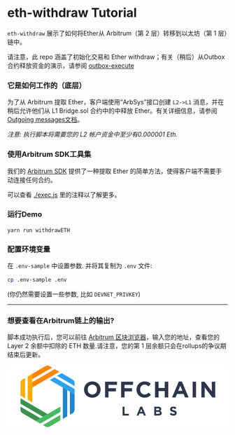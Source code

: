 # eth-withdraw Tutorial



`eth-withdraw` 展示了如何将Ether从 Arbitrum（第 2 层）转移到以太坊（第 1 层）链中。

请注意，此 repo 涵盖了初始化交易和 Ether withdraw；有关（稍后）从Outbox合约释放资金的演示，请参阅 [outbox-execute](../outbox-execute/README.md)

### 它是如何工作的（底层）

为了从 Arbitrum 提取 Ether，客户端使用“ArbSys”接口创建 `L2->L1` 消息，并在稍后允许他们从 L1 Bridge.sol 合约中的中释放 Ether。有关详细信息，请参阅 [Outgoing messages文档](https://developer.offchainlabs.com/docs/l1_l2_messages#l2-to-l1-messages-lifecycle)。


_注意: 执行脚本将需要您的 L2 帐户资金中至少有0.000001 Eth._

### **使用Arbitrum SDK工具集**

我们的 [Arbitrum SDK](https://github.com/OffchainLabs/arbitrum-sdk) 提供了一种提取 Ether 的简单方法，使得客户端不需要手动连接任何合约。

可以查看 [./exec.js](./scripts/exec.js) 里的注释以了解更多。

### 运行Demo

```
yarn run withdrawETH
```

### 配置环境变量

在 `.env-sample` 中设置参数. 并将其复制为 `.env` 文件:

```bash
cp .env-sample .env
```

(你仍然需要设置一些参数, 比如 `DEVNET_PRIVKEY`)

---

### 想要查看在Arbitrum链上的输出?


脚本成功执行后，您可以前往 [Arbitrum 区块浏览器](https://rinkeby-explorer.arbitrum.io/#)，输入您的地址，查看您的 Layer 2 余额中扣除的 ETH 数量.请注意，您的第 1 层余额只会在rollups的争议期结束后更新。
<p align="center"><img src="../../assets/offchain_labs_logo.png" width="600"></p>
